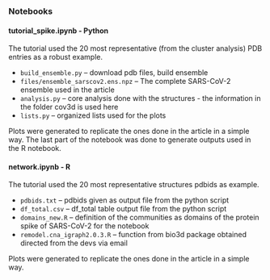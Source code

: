 ### Notebooks

#### tutorial_spike.ipynb - Python
The tutorial used the 20 most representative (from the cluster analysis) PDB entries as a robust example.

- `build_ensemble.py` – download pdb files, build ensemble
- `files/ensemble_sarscov2.ens.npz` – The complete SARS-CoV-2 ensemble used in the article
- `analysis.py` – core analysis done with the structures - the information in the folder cov3d is used here
- `lists.py` – organized lists used for the plots 
 
Plots were generated to replicate the ones done in the article in a simple way. 
The last part of the notebook was done to generate outputs used in the R notebook.

#### network.ipynb - R
The tutorial used the 20 most representative structures pdbids as example.

- `pdbids.txt` – pdbids given as output file from the python script
- `df_total.csv` – df_total table output file from the python script
- `domains_new.R` – definition of the communities as domains of the protein spike of SARS-CoV-2 for the notebook
- `remodel.cna_igraph2.0.3.R` – function from bio3d package obtained directed from the devs via email

Plots were generated to replicate the ones done in the article in a simple way. 
